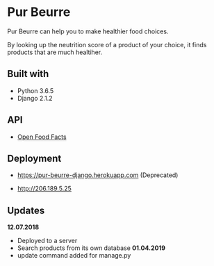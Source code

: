 # Pur Beurre
Pur Beurre can help you to make healthier food choices.

By looking up the neutrition score of a product of your choice, it finds products that are much healtiher.

## Built with
- Python 3.6.5
- Django 2.1.2

## API
- [Open Food Facts](https://fr.openfoodfacts.org/data)

## Deployment
- https://pur-beurre-django.herokuapp.com (Deprecated)

- http://206.189.5.25

## Updates
__12.07.2018__
- Deployed to a server
- Search products from its own database
__01.04.2019__
- update command added for manage.py


